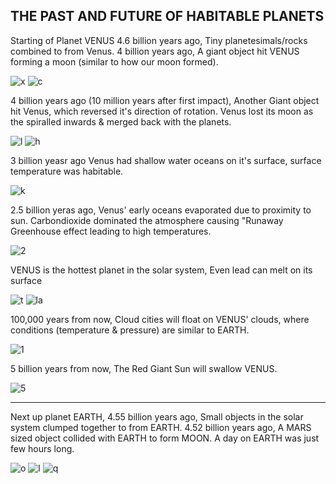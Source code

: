 ## THE PAST AND FUTURE OF HABITABLE PLANETS 

Starting of Planet VENUS
4.6 billion years ago, Tiny planetesimals/rocks combined to from Venus.
4 billion years ago, A giant object hit VENUS forming a moon (similar to how our moon formed).

![x](https://user-images.githubusercontent.com/99862478/157416097-c99a4724-6fce-40df-84e6-5ec6e53c338c.PNG) ![c](https://user-images.githubusercontent.com/99862478/157416746-a940d8ce-f67e-47cb-b3fc-fd9b6dfaf5dd.PNG)

4 billion years ago (10 million years after first impact), Another Giant object hit Venus, which reversed it's direction of rotation. Venus lost its moon as the spiralled inwards & merged back with the planets. 

![l](https://user-images.githubusercontent.com/99862478/157418162-cf74794f-6404-4f39-a34e-fcd4f7583b09.PNG)
![h](https://user-images.githubusercontent.com/99862478/157419785-1f562147-1e28-4db3-a60d-8e473516ac10.PNG)



 3 billion yeasr ago Venus had shallow water oceans on it's surface, surface temperature was habitable.
 
 ![k](https://user-images.githubusercontent.com/99862478/157421284-b62b6bbc-4cfe-4b99-85bb-4497b7f87162.PNG)


2.5 billion yeras ago, Venus' early oceans evaporated due to proximity to sun. Carbondioxide dominated the atmosphere causing "Runaway Greenhouse effect leading to high temperatures.

![2](https://user-images.githubusercontent.com/99862478/157422715-9447529e-8ab8-4681-ba59-a67d69ea7703.PNG)


VENUS is the hottest planet in the solar system, Even lead can melt on its surface

![t](https://user-images.githubusercontent.com/99862478/157638869-d309348d-7eae-4cc5-aafd-64448f2258ba.PNG)
![la](https://user-images.githubusercontent.com/99862478/157638891-51575bc2-12c0-418e-8afb-6b26e151484c.PNG)


100,000 years from now, Cloud cities will float on VENUS' clouds, where conditions (temperature & pressure) are similar to EARTH.

![1](https://user-images.githubusercontent.com/99862478/157639789-bd454bc2-b3df-48c5-818b-d440a12448da.PNG)


5 billion years from now, The Red Giant Sun will swallow VENUS.

![5](https://user-images.githubusercontent.com/99862478/157640614-5a513bf0-7d4e-48da-a2ed-7d7f085de3ae.PNG)

_________________________________________________________________________________________________________________________________________________________________________________

Next up planet EARTH, 4.55 billion years ago, Small objects in the solar system clumped together to from EARTH. 4.52 billion years ago, A MARS sized object collided with EARTH to form MOON. A day on EARTH was just few hours long.

![o](https://user-images.githubusercontent.com/99862478/157642477-282a8203-f8b9-4951-b89a-90f210ff31e9.PNG)
![l](https://user-images.githubusercontent.com/99862478/157642503-79a1ef49-a73c-4abe-b140-1b7b2922e208.PNG)
![q](https://user-images.githubusercontent.com/99862478/157642520-74b634a9-ebb9-4a08-86cc-1b87cc2085f0.PNG)






